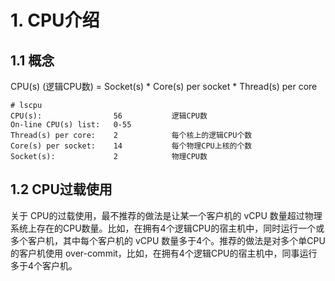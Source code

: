 # 1. CPU介绍

## 1.1 概念
CPU(s) (逻辑CPU数) = Socket(s) * Core(s) per socket  * Thread(s) per core

	# lscpu
	CPU(s):                56			逻辑CPU数
	On-line CPU(s) list:   0-55			
	Thread(s) per core:    2			每个核上的逻辑CPU个数
	Core(s) per socket:    14			每个物理CPU上核的个数
	Socket(s):             2			物理CPU数


## 1.2 CPU过载使用 #

关于 CPU的过载使用，最不推荐的做法是让某一个客户机的 vCPU 数量超过物理系统上存在的CPU数量。比如，在拥有4个逻辑CPU的宿主机中，同时运行一个或多个客户机，其中每个客户机的 vCPU 数量多于4个。推荐的做法是对多个单CPU的客户机使用 over-commit，比如，在拥有4个逻辑CPU的宿主机中，同事运行多于4个客户机。